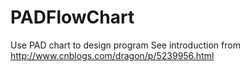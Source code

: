 # PADFlowChart
Use PAD chart to design program
See introduction from http://www.cnblogs.com/dragon/p/5239956.html

